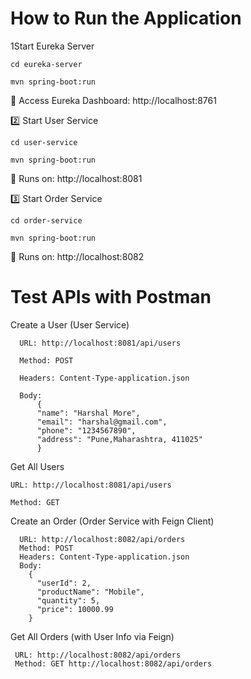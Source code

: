 # How to Run the Application

1️Start Eureka Server

    cd eureka-server

    mvn spring-boot:run

📍 Access Eureka Dashboard: http://localhost:8761

2️⃣ Start User Service

    cd user-service

    mvn spring-boot:run
    
📍 Runs on: http://localhost:8081

3️⃣ Start Order Service

    cd order-service
    
    mvn spring-boot:run
📍 Runs on: http://localhost:8082

# Test APIs with Postman

Create a User (User Service)

      URL: http://localhost:8081/api/users
  	
      Method: POST
  	
      Headers: Content-Type-application.json

      Body: 
          {
          "name": "Harshal More",
          "email": "harshal@gmail.com",
          "phone": "1234567890",
          "address": "Pune,Maharashtra, 411025"
          }
Get All Users

    URL: http://localhost:8081/api/users
    
    Method: GET

Create an Order (Order Service with Feign Client)

      URL: http://localhost:8082/api/orders
      Method: POST
      Headers: Content-Type-application.json
      Body:
        {
          "userId": 2,
          "productName": "Mobile",
          "quantity": 5,
          "price": 10000.99
        }
Get All Orders (with User Info via Feign)

     URL: http://localhost:8082/api/orders
     Method: GET http://localhost:8082/api/orders



